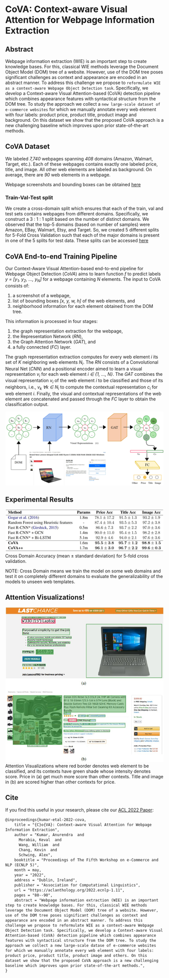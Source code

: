 # CoVA: Context-aware Visual Attention for Webpage Information Extraction

## Abstract
Webpage information extraction (WIE) is an important step to create knowledge bases. For this, classical WIE methods leverage the Document Object Model (DOM) tree of a website. However, use of the DOM tree poses significant challenges as context and appearance are encoded in an abstract manner. To address this challenge we propose to `reformulate WIE as a context-aware Webpage Object Detection task`. Specifically, we develop a Context-aware Visual Attention-based (CoVA) detection pipeline which combines appearance features with syntactical structure from the DOM tree. To study the approach we collect a `new large-scale dataset of e-commerce websites` for which we manually annotate every web element with four labels: product price, product title, product image and background. On this dataset we show that the proposed CoVA approach is a new challenging baseline which improves upon prior
state-of-the-art methods.

<!--
## Key Contributions
1. We formulate WIE as a context-aware Webpage Object Detection problem.
2. We develop a Context-aware Visual Attention-based detection pipeline (_CoVA_), which is end-to-end trainable and exploits syntactic structure from the DOM tree along with screenshot images. CoVA uses a variant of Fast R-CNN to obtain a visual representation and graph attention for contextual learning on a graph constructed from the DOM tree. CoVA improves recent state-of-the-art baselines by a significant margin.
3. We create the largest public dataset of _7.7k_ product webpage screenshots from 408 online retailers for Object Detection from product webpages. Our dataset is &sim;_10x_ larger than existing datasets.
4. We show the interpretability of CoVA using attention visualizations.
-->

## CoVA Dataset
We labeled _7,740_ webpages spanning _408_ domains (Amazon, Walmart, Target, etc.). Each of these webpages contains exactly one labeled price, title, and image. All other web elements are labeled as background. On average, there are _90_ web elements in a webpage.

Webpage screenshots and bounding boxes can be obtained [here](https://drive.google.com/drive/folders/1LQPXGhDVh40bIT2-LZfo498M93tidABe?usp=sharing)

### Train-Val-Test split
We create a cross-domain split which ensures that each of the train, val and test sets contains webpages from different domains. Specifically, we construct a 3 : 1 : 1 split based on the number of distinct domains. We observed that the top-5 domains (based on number of samples) were Amazon, EBay, Walmart, Etsy, and Target. So, we created 5 different splits for 5-Fold Cross Validation such that each of the major domains is present in one of the 5 splits for test data. These splits can be accessed [here](splits/)

## CoVA End-to-end Training Pipeline
Our Context-Aware Visual Attention-based end-to-end pipeline for Webpage Object Detection (_CoVA_) aims to learn function _f_ to predict labels _y = [y<sub>1</sub>, y<sub>2</sub>, ..., y<sub>N</sub>]_ for a webpage containing _N_ elements. The input to CoVA consists of:
1. a screenshot of a webpage,
2. list of bounding boxes _[x, y, w, h]_ of the web elements, and
3. neighborhood information for each element obtained from the DOM tree.

This information is processed in four stages:
1. the graph representation extraction for the webpage,
2. the Representation Network (_RN_),
3. the Graph Attention Network (_GAT_), and
4. a fully connected (_FC_) layer.

The graph representation extraction computes for every web element _i_ its set of _K_ neighboring web elements _N<sub>i</sub>_. The _RN_ consists of a Convolutional Neural Net (_CNN_) and a positional encoder aimed to learn a visual representation _v<sub>i</sub>_ for each web element _i &isin; {1, ..., N}_. The _GAT_ combines the visual representation _v<sub>i</sub>_ of the web element _i_ to be classified and those of its neighbors, i.e., _v<sub>k</sub> &forall;k &isin; N<sub>i</sub>_ to compute the contextual representation _c<sub>i</sub>_ for web element _i_. Finally, the visual and contextual representations of the web element are concatenated and passed through the _FC_ layer to obtain the classification output.

![Pipeline](imgs/CoVA-architecture.jpg)

## Experimental Results
![Table of Comparison](imgs/performance-comparison.jpg)
Cross Domain Accuracy (mean &pm; standard deviation) for 5-fold cross validation.

NOTE: Cross Domain means we train the model on some web domains and test it on completely different domains to evaluate the generalizability of the models to unseen web templates.

## Attention Visualizations!
![Attention Visualizations](imgs/attn_viz.jpg)
Attention Visualizations where red border denotes web element to be classified, and its contexts have green shade whose intensity denotes score. Price in (a) get much more score than other contexts. Title and image in (b) are scored higher than other contexts for price.

## Cite
If you find this useful in your research, please cite our [ACL 2022 Paper]([https://arxiv.org/abs/2110.12320](https://aclanthology.org/2022.ecnlp-1.11/)):
```
@inproceedings{kumar-etal-2022-cova,
    title = "{C}o{VA}: Context-aware Visual Attention for Webpage Information Extraction",
    author = "Kumar, Anurendra  and
      Morabia, Keval  and
      Wang, William  and
      Chang, Kevin  and
      Schwing, Alex",
    booktitle = "Proceedings of The Fifth Workshop on e-Commerce and NLP (ECNLP 5)",
    month = may,
    year = "2022",
    address = "Dublin, Ireland",
    publisher = "Association for Computational Linguistics",
    url = "https://aclanthology.org/2022.ecnlp-1.11",
    pages = "80--90",
    abstract = "Webpage information extraction (WIE) is an important step to create knowledge bases. For this, classical WIE methods leverage the Document Object Model (DOM) tree of a website. However, use of the DOM tree poses significant challenges as context and appearance are encoded in an abstract manner. To address this challenge we propose to reformulate WIE as a context-aware Webpage Object Detection task. Specifically, we develop a Context-aware Visual Attention-based (CoVA) detection pipeline which combines appearance features with syntactical structure from the DOM tree. To study the approach we collect a new large-scale datase of e-commerce websites for which we manually annotate every web element with four labels: product price, product title, product image and others. On this dataset we show that the proposed CoVA approach is a new challenging baseline which improves upon prior state-of-the-art methods.",
}

```
